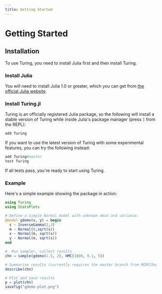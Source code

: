 ```yaml
---
title: Getting Started
---
```


# Getting Started


## Installation

To use Turing, you need to install Julia first and then install Turing.


### Install Julia

You will need to install Julia 1.0 or greater, which you can get from [the official Julia website](http://julialang.org/downloads/).


### Install Turing.jl

Turing is an officially registered Julia package, so the following will install a stable version of Turing while inside Julia's package manager (press `]` from the REPL):


```julia
add Turing
```


If you want to use the latest version of Turing with some experimental features, you can try the following instead:


```julia
add Turing#master
test Turing
```


If all tests pass, you're ready to start using Turing.


### Example

Here's a simple example showing the package in action:


```julia
using Turing
using StatsPlots

# Define a simple Normal model with unknown mean and variance.
@model gdemo(x, y) = begin
  s ~ InverseGamma(2,3)
  m ~ Normal(0,sqrt(s))
  x ~ Normal(m, sqrt(s))
  y ~ Normal(m, sqrt(s))
end

#  Run sampler, collect results
chn = sample(gdemo(1.5, 2), HMC(1000, 0.1, 5))

# Summarise results (currently requires the master branch from MCMCChains)
describe(chn)

# Plot and save results
p = plot(chn)
savefig("gdemo-plot.png")
```

